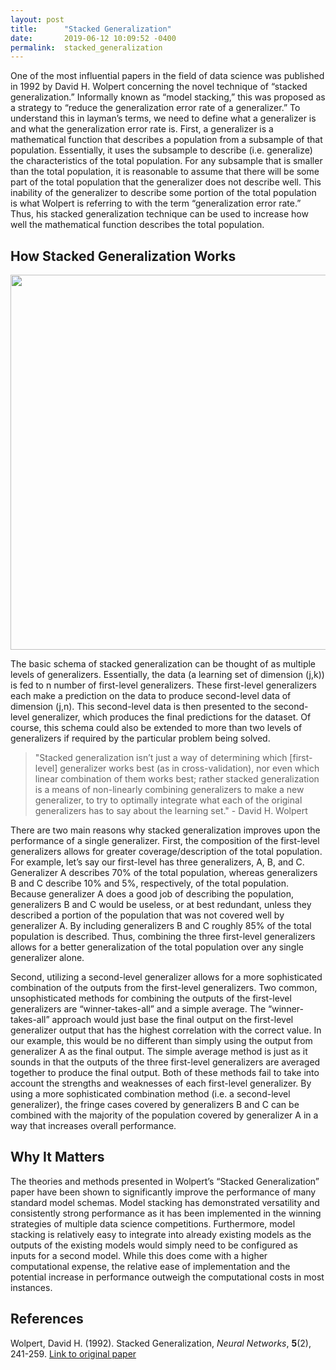 ```yaml
---
layout: post
title:      "Stacked Generalization"
date:       2019-06-12 10:09:52 -0400
permalink:  stacked_generalization
---
```



One of the most influential papers in the field of data science was published in 1992 by David H. Wolpert concerning the novel technique of “stacked generalization.”  Informally known as “model stacking,” this was proposed as a strategy to “reduce the generalization error rate of a generalizer.” To understand this in layman’s terms, we need to define what a generalizer is and what the generalization error rate is. First, a generalizer is a mathematical function that describes a population from a subsample of that population. Essentially, it uses the subsample to describe (i.e. generalize) the characteristics of the total population. For any subsample that is smaller than the total population, it is reasonable to assume that there will be some part of the total population that the generalizer does not describe well. This inability of the generalizer to describe some portion of the total population is what Wolpert is referring to with the term “generalization error rate.” Thus, his stacked generalization technique can be used to increase how well the mathematical function describes the total population.

## How Stacked Generalization Works

<img src="https://raw.githubusercontent.com/kpokrass/dsc-3-final-project-online-ds-ft-021119/master/stacked_schema.png" width="600">

The basic schema of stacked generalization can be thought of as multiple levels of generalizers. Essentially, the data (a learning set of dimension (j,k)) is fed to n number of first-level generalizers. These first-level generalizers each make a prediction on the data to produce second-level data of dimension (j,n). This second-level data is then presented to the second-level generalizer, which produces the final predictions for the dataset. Of course, this schema could also be extended to more than two levels of generalizers if required by the particular problem being solved.

> "Stacked generalization isn’t just a way of determining which [first-level] generalizer works best (as in cross-validation), nor even which linear combination of them works best; rather stacked generalization is a means of non-linearly combining generalizers to make a new generalizer, to try to optimally integrate what each of the original generalizers has to say about the learning set." - David H. Wolpert

There are two main reasons why stacked generalization improves upon the performance of a single generalizer. First, the composition of the first-level generalizers allows for greater coverage/description of the total population. For example, let’s say our first-level has three generalizers, A, B, and C. Generalizer A describes 70% of the total population, whereas generalizers B and C describe 10% and 5%, respectively, of the total population. Because generalizer A does a good job of describing the population, generalizers B and C would be useless, or at best redundant, unless they described a portion of the population that was not covered well by generalizer A. By including generalizers B and C roughly 85% of the total population is described. Thus, combining the three first-level generalizers allows for a better generalization of the total population over any single generalizer alone.

Second, utilizing a second-level generalizer allows for a more sophisticated combination of the outputs from the first-level generalizers. Two common, unsophisticated methods for combining the outputs of the first-level generalizers are “winner-takes-all” and a simple average. The “winner-takes-all” approach would just base the final output on the first-level generalizer output that has the highest correlation with the correct value. In our example, this would be no different than simply using the output from generalizer A as the final output. The simple average method is just as it sounds in that the outputs of the three first-level generalizers are averaged together to produce the final output. Both of these methods fail to take into account the strengths and weaknesses of each first-level generalizer. By using a more sophisticated combination method (i.e. a second-level generalizer), the fringe cases covered by generalizers B and C can be combined with the majority of the population covered by generalizer A in a way that increases overall performance.

## Why It Matters

The theories and methods presented in Wolpert’s “Stacked Generalization” paper have been shown to significantly improve the performance of many standard model schemas. Model stacking has demonstrated versatility and consistently strong performance as it has been implemented in the winning strategies of multiple data science competitions. Furthermore, model stacking is relatively easy to integrate into already existing models as the outputs of the existing models would simply need to be configured as inputs for a second model. While this does come with a higher computational expense, the relative ease of implementation and the potential increase in performance outweigh the computational costs in most instances.


## References
Wolpert, David H. (1992). Stacked Generalization, *Neural Networks*, **5**(2), 241-259.
[Link to original paper](http://citeseerx.ist.psu.edu/viewdoc/download;jsessionid=6CB61B8B36A1873CF487D97E36F25BBB?doi=10.1.1.56.1533&rep=rep1&type=pdf)


